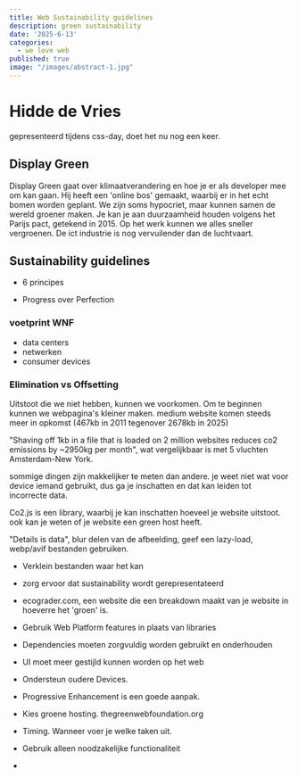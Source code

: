 ```yaml
---
title: Web Sustainability guidelines
description: green sustainability
date: '2025-6-13'
categories:
  - we love web
published: true
image: "/images/abstract-1.jpg"
---
```


# Hidde de Vries

gepresenteerd tijdens css-day, doet het nu nog een keer.

## Display Green

Display Green gaat over klimaatverandering en hoe je er als developer mee om kan gaan. Hij heeft een 'online bos' gemaakt, waarbij er in het echt bomen worden geplant. We zijn soms hypocriet, maar kunnen samen de wereld groener maken.
Je kan je aan duurzaamheid houden volgens het Parijs pact, getekend in 2015. Op het werk kunnen we alles sneller vergroenen.
De ict industrie is nog vervuilender dan de luchtvaart. 

## Sustainability guidelines

- 6 principes

- Progress over Perfection

### voetprint WNF

- data centers
- netwerken
- consumer devices

### Elimination vs Offsetting

Uitstoot die we niet hebben, kunnen we voorkomen. Om te beginnen kunnen we webpagina's kleiner maken. medium website komen steeds meer in opkomst (467kb in 2011 tegenover 2678kb in 2025) 

"Shaving off 1kb in a file that is loaded on 2 million websites reduces co2 emissions by ~2950kg per month", wat vergelijkbaar is met 5 vluchten Amsterdam-New York.

sommige dingen zijn makkelijker te meten dan andere. je weet niet wat voor device iemand gebruikt, dus ga je inschatten en dat kan leiden tot incorrecte data.

Co2.js is een library, waarbij je kan inschatten hoeveel je website uitstoot. ook kan je weten of je website een green host heeft.

"Details is data", blur delen van de afbeelding, geef een lazy-load, webp/avif bestanden gebruiken.

- Verklein bestanden waar het kan

- zorg ervoor dat sustainability wordt gerepresentateerd

- ecograder.com, een website die een breakdown maakt van je website in hoeverre het 'groen' is.

- Gebruik Web Platform features in plaats van libraries

- Dependencies moeten zorgvuldig worden gebruikt en onderhouden

- UI moet meer gestijld kunnen worden op het web

- Ondersteun oudere Devices.

- Progressive Enhancement is een goede aanpak.

- Kies groene hosting. thegreenwebfoundation.org

- Timing. Wanneer voer je welke taken uit. 

- Gebruik alleen noodzakelijke functionaliteit

- 
